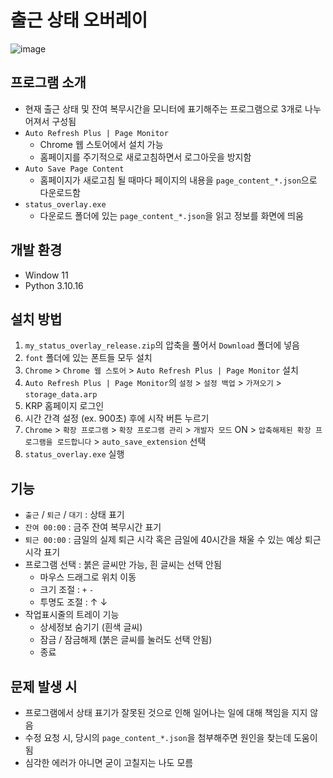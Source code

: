 # 출근 상태 오버레이
![image](https://github.com/user-attachments/assets/5e42b840-143d-4f01-8d44-e5f66af0d2c3)

## 프로그램 소개
- 현재 출근 상태 및 잔여 복무시간을 모니터에 표기해주는 프로그램으로 3개로 나누어져서 구성됨
- `Auto Refresh Plus | Page Monitor`
  -  Chrome 웹 스토어에서 설치 가능
  -  홈페이지를 주기적으로 새로고침하면서 로그아웃을 방지함
- `Auto Save Page Content`
  -  홈페이지가 새로고침 될 때마다 페이지의 내용을 `page_content_*.json`으로 다운로드함
- `status_overlay.exe`
  -  다운로드 폴더에 있는 `page_content_*.json`을 읽고 정보를 화면에 띄움

## 개발 환경
- Window 11
- Python 3.10.16

## 설치 방법
1. `my_status_overlay_release.zip`의 압축을 풀어서 `Download` 폴더에 넣음
2. `font` 폴더에 있는 폰트들 모두 설치
3. `Chrome` > `Chrome 웹 스토어` > `Auto Refresh Plus | Page Monitor` 설치
4. `Auto Refresh Plus | Page Monitor`의 `설정` > `설정 백업` > `가져오기` > `storage_data.arp`
5. KRP 홈페이지 로그인
6. 시간 간격 설정 (ex. 900초) 후에 시작 버튼 누르기
7. `Chrome` > `확장 프로그램` > `확장 프로그램 관리` > `개발자 모드` ON > `압축해제된 확장 프로그램을 로드합니다` > `auto_save_extension` 선택
8. `status_overlay.exe` 실행

## 기능
- `출근` / `퇴근` / `대기` : 상태 표기
- `잔여 00:00` : 금주 잔여 복무시간 표기
- `퇴근 00:00` : 금일의 실제 퇴근 시각 혹은 금일에 40시간을 채울 수 있는 예상 퇴근 시각 표기
- 프로그램 선택 : 붉은 글씨만 가능, 흰 글씨는 선택 안됨
  - 마우스 드래그로 위치 이동
  - 크기 조절 : `+` `-`
  - 투명도 조절 : &#8593; &#8595;
- 작업표시줄의 트레이 기능
  - 상세정보 숨기기 (흰색 글씨)
  - 잠금 / 잠금해제 (붉은 글씨를 눌러도 선택 안됨)
  - 종료

## 문제 발생 시
- 프로그램에서 상태 표기가 잘못된 것으로 인해 일어나는 일에 대해 책임을 지지 않음
- 수정 요청 시, 당시의 `page_content_*.json`을 첨부해주면 원인을 찾는데 도움이 됨
- 심각한 에러가 아니면 굳이 고칠지는 나도 모름
